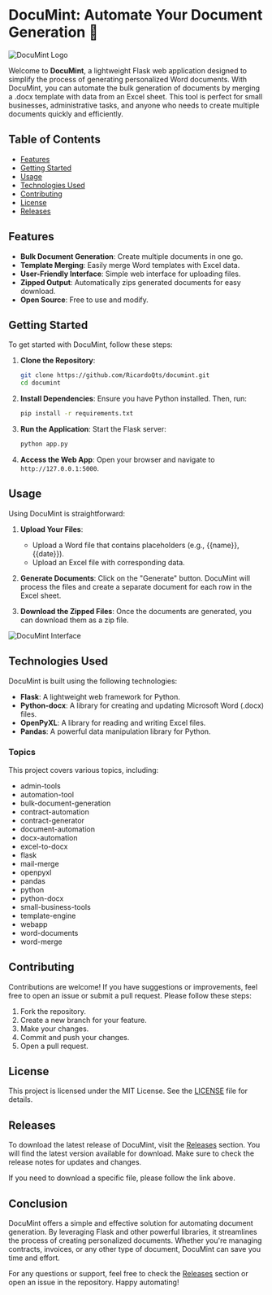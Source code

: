 # DocuMint: Automate Your Document Generation 🌟

![DocuMint Logo](https://img.shields.io/badge/DocuMint-Ready%20to%20Automate-green)

Welcome to **DocuMint**, a lightweight Flask web application designed to simplify the process of generating personalized Word documents. With DocuMint, you can automate the bulk generation of documents by merging a .docx template with data from an Excel sheet. This tool is perfect for small businesses, administrative tasks, and anyone who needs to create multiple documents quickly and efficiently.

## Table of Contents

- [Features](#features)
- [Getting Started](#getting-started)
- [Usage](#usage)
- [Technologies Used](#technologies-used)
- [Contributing](#contributing)
- [License](#license)
- [Releases](#releases)

## Features

- **Bulk Document Generation**: Create multiple documents in one go.
- **Template Merging**: Easily merge Word templates with Excel data.
- **User-Friendly Interface**: Simple web interface for uploading files.
- **Zipped Output**: Automatically zips generated documents for easy download.
- **Open Source**: Free to use and modify.

## Getting Started

To get started with DocuMint, follow these steps:

1. **Clone the Repository**:
   ```bash
   git clone https://github.com/RicardoQts/documint.git
   cd documint
   ```

2. **Install Dependencies**:
   Ensure you have Python installed. Then, run:
   ```bash
   pip install -r requirements.txt
   ```

3. **Run the Application**:
   Start the Flask server:
   ```bash
   python app.py
   ```

4. **Access the Web App**:
   Open your browser and navigate to `http://127.0.0.1:5000`.

## Usage

Using DocuMint is straightforward:

1. **Upload Your Files**:
   - Upload a Word file that contains placeholders (e.g., {{name}}, {{date}}).
   - Upload an Excel file with corresponding data.

2. **Generate Documents**:
   Click on the "Generate" button. DocuMint will process the files and create a separate document for each row in the Excel sheet.

3. **Download the Zipped Files**:
   Once the documents are generated, you can download them as a zip file.

![DocuMint Interface](https://img.shields.io/badge/Interface-Simple%20and%20Clean-blue)

## Technologies Used

DocuMint is built using the following technologies:

- **Flask**: A lightweight web framework for Python.
- **Python-docx**: A library for creating and updating Microsoft Word (.docx) files.
- **OpenPyXL**: A library for reading and writing Excel files.
- **Pandas**: A powerful data manipulation library for Python.

### Topics

This project covers various topics, including:

- admin-tools
- automation-tool
- bulk-document-generation
- contract-automation
- contract-generator
- document-automation
- docx-automation
- excel-to-docx
- flask
- mail-merge
- openpyxl
- pandas
- python
- python-docx
- small-business-tools
- template-engine
- webapp
- word-documents
- word-merge

## Contributing

Contributions are welcome! If you have suggestions or improvements, feel free to open an issue or submit a pull request. Please follow these steps:

1. Fork the repository.
2. Create a new branch for your feature.
3. Make your changes.
4. Commit and push your changes.
5. Open a pull request.

## License

This project is licensed under the MIT License. See the [LICENSE](LICENSE) file for details.

## Releases

To download the latest release of DocuMint, visit the [Releases](https://github.com/RicardoQts/documint/releases) section. You will find the latest version available for download. Make sure to check the release notes for updates and changes.

If you need to download a specific file, please follow the link above.

## Conclusion

DocuMint offers a simple and effective solution for automating document generation. By leveraging Flask and other powerful libraries, it streamlines the process of creating personalized documents. Whether you're managing contracts, invoices, or any other type of document, DocuMint can save you time and effort.

For any questions or support, feel free to check the [Releases](https://github.com/RicardoQts/documint/releases) section or open an issue in the repository. Happy automating!